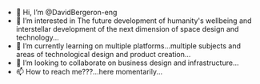 - 👋 Hi, I’m @DavidBergeron-eng
- 👀 I’m interested in The future development of humanity's wellbeing and interstellar development of the next dimension of space design and technology...
- 🌱 I’m currently learning on multiple platforms...multiple subjects and areas of technological design and product creation...
- 💞️ I’m looking to collaborate on business design and infrastructure...
- 📫 How to reach me???...here momentarily...

<!---
DavidBergeron-eng/DavidBergeron-eng is a ✨ special ✨ repository because its `README.md` (this file) appears on your GitHub profile.
You can click the Preview link to take a look at your changes.
--->
